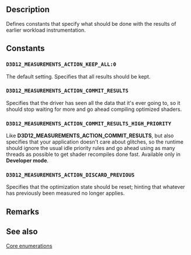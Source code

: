## Description

Defines constants that specify what should be done with the results of earlier workload instrumentation.

## Constants

### `D3D12_MEASUREMENTS_ACTION_KEEP_ALL:0`

The default setting. Specifies that all results should be kept.

### `D3D12_MEASUREMENTS_ACTION_COMMIT_RESULTS`

Specifies that the driver has seen all the data that it's ever going to, so it should stop waiting for more and go ahead compiling optimized shaders.

### `D3D12_MEASUREMENTS_ACTION_COMMIT_RESULTS_HIGH_PRIORITY`

Like **D3D12_MEASUREMENTS_ACTION_COMMIT_RESULTS**, but also specifies that your application doesn't care about glitches, so the runtime should ignore the usual idle priority rules and go ahead using as many threads as possible to get shader recompiles done fast. Available only in **Developer mode**.

### `D3D12_MEASUREMENTS_ACTION_DISCARD_PREVIOUS`

Specifies that the optimization state should be reset; hinting that whatever has previously been measured no longer applies.

## Remarks

## See also

[Core enumerations](https://learn.microsoft.com/windows/win32/direct3d12/direct3d-12-enumerations)